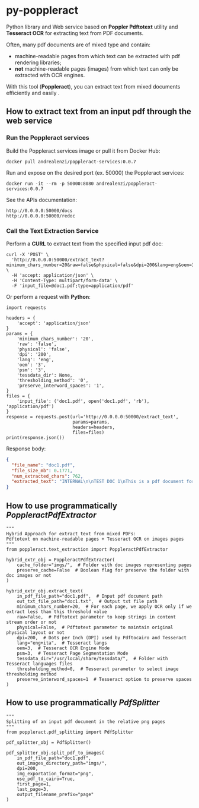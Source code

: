 # py-poppleract
Python library and Web service based on **Poppler Pdftotext** utility and **Tesseract OCR** 
for extracting text from PDF documents.

Often, many pdf documents are of mixed type and contain:
- machine-readable pages from which text can be extracted with pdf rendering libraries;
- **not** machine-readable pages (images) from which text can only be extracted with OCR engines.

With this tool (**Poppleract**), you can extract text from mixed documents efficiently and easily .


## How to extract text from an input pdf through the web service

### Run the Poppleract services
Build the Poppleract services image or pull it from Docker Hub:
```console
docker pull andrealenzi/poppleract-services:0.0.7
```

Run and expose on the desired port (ex. 50000) the Poppleract services:
```console
docker run -it --rm -p 50000:8080 andrealenzi/poppleract-services:0.0.7
```

See the APIs documentation:
```url
http://0.0.0.0:50000/docs
http://0.0.0.0:50000/redoc
```

### Call the Text Extraction Service
Perform a **CURL** to extract text from the specified input pdf doc:
```console
curl -X 'POST' \
  'http://0.0.0.0:50000/extract_text?minimum_chars_number=20&raw=false&physical=false&dpi=200&lang=eng&oem=3&psm=3&thresholding_method=0&preserve_interword_spaces=1' \
  -H 'accept: application/json' \
  -H 'Content-Type: multipart/form-data' \
  -F 'input_file=@doc1.pdf;type=application/pdf'
```

Or perform a request with **Python**:
```python3
import requests

headers = {
    'accept': 'application/json'
}
params = {
    'minimum_chars_number': '20',
    'raw': 'false',
    'physical': 'false',
    'dpi': '200',
    'lang': 'eng',
    'oem': '3',
    'psm': '3',
    'tessdata_dir': None,
    'thresholding_method': '0',
    'preserve_interword_spaces': '1',
}
files = {
    'input_file': ('doc1.pdf', open('doc1.pdf', 'rb'), 'application/pdf')
}
response = requests.post(url='http://0.0.0.0:50000/extract_text',
                         params=params,
                         headers=headers,
                         files=files)
print(response.json())
```

Response body:
```json
{
  "file_name": "doc1.pdf", 
  "file_size_mb": 0.1771, 
  "num_extracted_chars": 762, 
  "extracted_text": "INTERNAL\n\nTEST DOC 1\nThis is a pdf document for test.\n\nThis page is machine-readable.\nThe second page of this document is NOT machine-readable, but it represents an image with text.\nThe third page of this document is again machine-readable.\n\nQwertyuiop\nAsdfghjkl\nZxcvbnm\n\nQWERTYUIOP\nASDFGHJKL\nZXCVBNM\n\n\x0c\n\n<END_PAGE>\n\nINTERNAL\n\nThis is a lot of 12 point text to test the\nocr code and see if it works on all types\nof file format.\n\nThe quick brown dog jumped over the\nlazy fox. The quick brown dog jumped\nover the lazy fox. The quick brown dog\njumped over the lazy fox. The quick\nbrown dog jumped over the lazy fox.\n\n\n<END_PAGE>\n\nINTERNAL\n\nThird and final page of this test document.\n\nQwertyuiop\nAsdfghjkl\nZxcvbnm\n\nQWERTYUIOP\nASDFGHJKL\nZXCVBNM\n\n<end of document>\n\n\x0c"
}
```



## How to use programmatically *PoppleractPdfExtractor*

```python3
"""
Hybrid Approach for extract text from mixed PDFs: 
Pdftotext on machine-readable pages + Tesseract OCR on images pages
"""
from poppleract.text_extraction import PoppleractPdfExtractor

hybrid_extr_obj = PoppleractPdfExtractor(
    cache_folder="imgs/",  # Folder with doc images representing pages 
    preserve_cache=False  # Boolean flag for preserve the folder with doc images or not
)

hybrid_extr_obj.extract_text(
    in_pdf_file_path="doc1.pdf",  # Input pdf document path
    out_txt_file_path="doc1.txt",  # Output txt file path
    minimum_chars_number=20,  # For each page, we apply OCR only if we extract less than this threshold value 
    raw=False,  # Pdftotext parameter to keep strings in content stream order or not
    physical=False,  # Pdftotext parameter to maintain original physical layout or not
    dpi=200,  # Dots per Inch (DPI) used by Pdftocairo and Tesseract
    lang="eng+ita",  # Tesseract langs
    oem=3,  # Tesseract OCR Engine Mode 
    psm=3,  # Tesseract Page Segmentation Mode 
    tessdata_dir="/usr/local/share/tessdata/",  # Folder with Tesseract languages files
    thresholding_method=0,  # Tesseract parameter to select image thresholding method
    preserve_interword_spaces=1  # Tesseract option to preserve spaces
)
```



## How to use programmatically *PdfSplitter*

```python3
"""
Splitting of an input pdf document in the relative png pages
"""
from poppleract.pdf_splitting import PdfSplitter

pdf_splitter_obj = PdfSplitter()

pdf_splitter_obj.split_pdf_to_images(
    in_pdf_file_path="doc1.pdf",
    out_images_directory_path="imgs/",
    dpi=200,
    img_exportation_format="png",
    use_pdf_to_cairo=True,
    first_page=1,
    last_page=3,
    output_filename_prefix="page"
)
```
